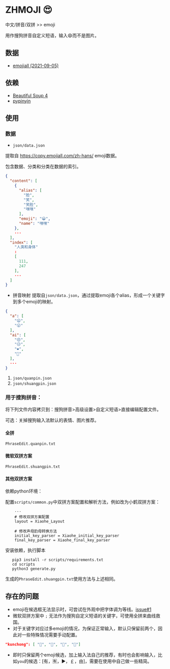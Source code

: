 # ZHMOJI 😍
中文/拼音/双拼 >> emoji

用作搜狗拼音自定义短语，输入😄而不是图片。
## 数据
- [emojiall (2021-09-05)](https://copy.emojiall.com/zh-hans/)

## 依赖
- [Beautiful Soup 4](https://www.crummy.com/software/BeautifulSoup/bs4/doc/)
- [pypinyin](https://github.com/mozillazg/python-pinyin)

## 使用

### 数据
- `json/data.json` 

提取自 https://copy.emojiall.com/zh-hans/ emoji数据。

包含数据、分类和分类在数据的索引。
```json lines
{
  "content": [
    {
      "alias": [
        "脸",
        "笑",
        "笑脸",
        "嘿嘿"
      ],
      "emoji": "😀",
      "name": "嘿嘿"
    },
    ···
  ],
  "index": [
    "人类和身体"
    :
    [
      111,
      247
    ],
    ···
  ]
}
```
- 拼音映射
提取自`json/data.json`，通过提取emoji各个alias，形成一个关键字到多个emoji的映射。
```json lines
{
  "a": [
    "😦",
    "😮"
  ],
  "ai": [
    "😍",
    "😥",
    "❤",
    "💓"
  ],
  ···
}
```
1. `json/quanpin.json`
2. `json/shuangpin.json`


### 用于搜狗拼音：
将下列文件内容拷贝到：搜狗拼音>高级设置>自定义短语>直接编辑配置文件。

可选：关掉搜狗输入法默认的表情、图片推荐。
#### 全拼
`PhraseEdit.quanpin.txt`

#### 微软双拼方案

`PhraseEdit.shuangpin.txt`

#### 其他双拼方案

依赖python环境：

配置`scripts/common.py`中双拼方案配置和解析方法，例如改为小鹤双拼方案：
```
    ···
    # 修改双拼方案配置
    layout = Xiaohe_Layout
    
    # 修改声母韵母转换方法
    initial_key_parser = Xiaohe_initial_key_parser
    final_key_parser = Xiaohe_final_key_parser
```
安装依赖，执行脚本
```shell
   pip3 install -r scripts/requirements.txt
   cd scripts
   python3 generate.py
```
生成的`PhraseEdit.shuangpin.txt`使用方法与上述相同。

## 存在的问题

- emoji在候选框无法显示时，可尝试在外观中把字体调为等线。[issue#1](https://github.com/yuhangch/zhmoji/issues/1)
- 微软双拼方案中 `;` 无法作为搜狗自定义短语的关键字，可使用全拼来曲线救国。
- 对于关键字对应过多emoji的情况，为保证正常输入，默认只保留前两个，因此对一些特殊情况需要手动配置。
```json lines
"kunchong": [ "🦋", "🐞", "🦟", "🦗"]
```
- 即时只保留两个emoji候选，加上输入法自己的推荐，有时也会影响输入，比如`you`的候选：[有，🈶，▶，￡，由]，需要在使用中自己做一些精简。